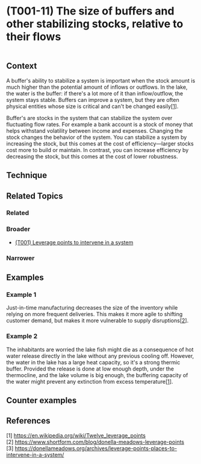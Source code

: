 # (T001-11) The size of buffers and other stabilizing stocks, relative to their flows

<image>

## Context

A buffer's ability to stabilize a system is important when the stock amount is much higher than the potential amount of inflows or outflows. In the lake, the water is the buffer: if there's a lot more of it than inflow/outflow, the system stays stable.  Buffers can improve a system, but they are often physical entities whose size is critical and can't be changed easily[[1](#1)].

Buffer's are stocks in the system that can stabilize the system over fluctuating flow rates. For example a bank account is a stock of money that helps withstand volatility
between income and expenses.  Changing the stock changes the behavior of the system. You can stabilize a system by increasing the stock, but this comes at the cost of efficiency—larger stocks cost more to build or maintain. In contrast, you can increase efficiency by decreasing the stock, but this comes at the cost of lower robustness. 

## Technique


## Related Topics

### Related

### Broader

* [(T001) Leverage points to intervene in a system](../(T001)%20Leverage%20points%20to%20intervene%20in%20a%20system/README.md)

### Narrower


## Examples

### Example 1

Just-in-time manufacturing decreases the size of the inventory while relying on more frequent deliveries. This makes it more agile to shifting customer demand, but makes it more vulnerable to supply disruptions[[2](#2)].

### Example 2

The inhabitants are worried the lake fish might die as a consequence of hot water release directly in the lake without any previous cooling off. However, the water in the lake has a large heat capacity, so it's a strong thermic buffer. Provided the release is done at low enough depth, under the thermocline, and the lake volume is big enough, the buffering capacity of the water might prevent any extinction from excess temperature[[1](#1)].

## Counter examples

<links to counter-examples>

## References

<a name="1">[1]</a> https://en.wikipedia.org/wiki/Twelve_leverage_points  
<a name="2" />[2] https://www.shortform.com/blog/donella-meadows-leverage-points  
<a name="3">[3]</a> https://donellameadows.org/archives/leverage-points-places-to-intervene-in-a-system/
